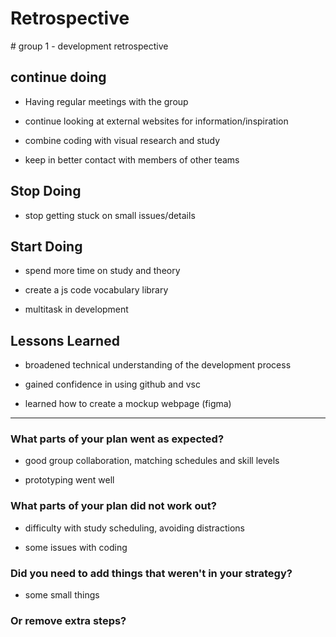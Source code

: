 # Retrospective

​# group 1 - development retrospective

## continue doing

- Having regular meetings with the group

- continue looking at external websites for information/inspiration
- combine coding with visual research and study

- keep in better contact with members of other teams

## Stop Doing

- stop getting stuck on small issues/details

## Start Doing

- spend more time on study and theory

- create a js code vocabulary library
- multitask in development

## Lessons Learned

- broadened technical understanding of the development process

- gained confidence in using github and vsc

- learned how to create a mockup webpage (figma)

---

### What parts of your plan went as expected?

- good group collaboration, matching schedules and skill levels

- prototyping went well

### What parts of your plan did not work out?

- difficulty with study scheduling, avoiding distractions

- some issues with coding

### Did you need to add things that weren't in your strategy?

- some small things

### Or remove extra steps?
